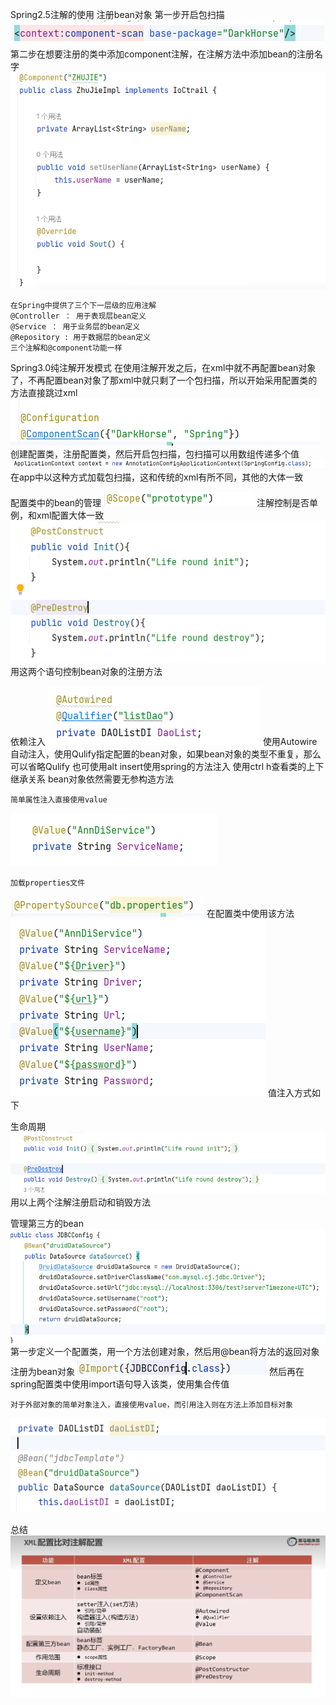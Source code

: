 Spring2.5注解的使用
    注册bean对象
        第一步开启包扫描
        ![prtForAnn/img.png](prtForAnn/img.png)
        第二步在想要注册的类中添加component注解，在注解方法中添加bean的注册名字
        ![prtForAnn/img_1.png](prtForAnn/img_1.png)
    
    在Spring中提供了三个下一层级的应用注解
    @Controller ： 用于表现层bean定义
    @Service ： 用于业务层的bean定义
    @Repository : 用于数据层的bean定义
    三个注解和@component功能一样

Spring3.0纯注解开发模式
    在使用注解开发之后，在xml中就不再配置bean对象了，不再配置bean对象了那xml中就只剩了一个包扫描，所以开始采用配置类的方法直接跳过xml
    ![prtForAnn/img_2.png](prtForAnn/img_2.png)
    创建配置类，注册配置类，然后开启包扫描，包扫描可以用数组传递多个值
    ![prtForAnn/img_3.png](prtForAnn/img_3.png)
    在app中以这种方式加载包扫描，这和传统的xml有所不同，其他的大体一致
    
    
配置类中的bean的管理
    ![prtForAnn/img_4.png](prtForAnn/img_4.png)
    注解控制是否单例，和xml配置大体一致
    ![prtForAnn/img_5.png](prtForAnn/img_5.png)
    用这两个语句控制bean对象的注册方法
    
    
依赖注入
    ![prtForAnn/img_6.png](prtForAnn/img_6.png)
    使用Autowire自动注入，使用Qulify指定配置的bean对象，如果bean对象的类型不重复，那么可以省略Qulify
    也可使用alt insert使用spring的方法注入
    使用ctrl h查看类的上下继承关系
    bean对象依然需要无参构造方法
    
    简单属性注入直接使用value
![prtForAnn/img_7.png](prtForAnn/img_7.png)

    加载properties文件
![prtForAnn/img_8.png](prtForAnn/img_8.png)
    在配置类中使用该方法
    ![prtForAnn/img_9.png](prtForAnn/img_9.png)
    值注入方式如下
    
生命周期
    ![prtForAnn/img_14.png](prtForAnn/img_14.png)
    用以上两个注解注册启动和销毁方法
    

管理第三方的bean
    ![prtForAnn/img_10.png](prtForAnn/img_10.png)
    第一步定义一个配置类，用一个方法创建对象，然后用@bean将方法的返回对象注册为bean对象
    ![prtForAnn/img_11.png](prtForAnn/img_11.png)
    然后再在spring配置类中使用import语句导入该类，使用集合传值
    
    对于外部对象的简单对象注入，直接使用value，而引用注入则在方法上添加目标对象
![prtForAnn/img_12.png](prtForAnn/img_12.png)

总结
![prtForAnn/img_13.png](prtForAnn/img_13.png)